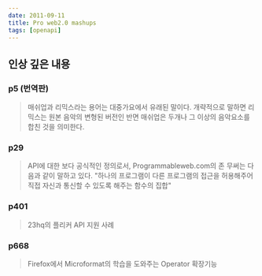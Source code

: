 ```yaml
---
date: 2011-09-11
title: Pro web2.0 mashups
tags: [openapi]
---
```


## 인상 깊은 내용

### p5 (번역판)
> 매쉬업과 리믹스라는 용어는 대중가요에서 유래된 말이다. 
> 개략적으로 말하면 리믹스는 원본 음악의 변형된 버전인 반면 매쉬업은 두개나 그 이상의 음악요소를 합친 것을 의미한다.

### p29
> API에 대한 보다 공식적인 정의로서, Programmableweb.com의 존 무써는 다음과 같이 말하고 있다. 
> "하나의 프로그램이 다른 프로그램의 접근을 허용해주어 직접 자신과 통신할 수 있도록 해주는 함수의 집합"

### p401
> 23hq의 플리커 API 지원 사례

### p668
> Firefox에서 Microformat의 학습을 도와주는 Operator 확장기능

